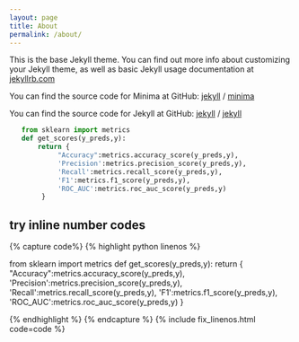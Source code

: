 ```yaml
---
layout: page
title: About
permalink: /about/
---
```


This is the base Jekyll theme. You can find out more info about customizing your Jekyll theme, as well as basic Jekyll usage documentation at [jekyllrb.com](https://jekyllrb.com/)

You can find the source code for Minima at GitHub:
[jekyll][jekyll-organization] /
[minima](https://github.com/jekyll/minima)

You can find the source code for Jekyll at GitHub:
[jekyll][jekyll-organization] /
[jekyll](https://github.com/jekyll/jekyll)


[jekyll-organization]: https://github.com/jekyll

``` python
   from sklearn import metrics
   def get_scores(y_preds,y):
       return {
            "Accuracy":metrics.accuracy_score(y_preds,y),
            'Precision':metrics.precision_score(y_preds,y),
            'Recall':metrics.recall_score(y_preds,y),
            'F1':metrics.f1_score(y_preds,y),
            'ROC_AUC':metrics.roc_auc_score(y_preds,y)
        }
```

<!-- {% highlight python linenos %}
from sklearn import metrics
   def get_scores(y_preds,y):
       return {
            "Accuracy":metrics.accuracy_score(y_preds,y),
            'Precision':metrics.precision_score(y_preds,y),
            'Recall':metrics.recall_score(y_preds,y),
            'F1':metrics.f1_score(y_preds,y),
            'ROC_AUC':metrics.roc_auc_score(y_preds,y)
        }
{% endhighlight %} -->


## try inline number codes

{% capture code%}
{% highlight python linenos %}

from sklearn import metrics
   def get_scores(y_preds,y):
       return {
            "Accuracy":metrics.accuracy_score(y_preds,y),
            'Precision':metrics.precision_score(y_preds,y),
            'Recall':metrics.recall_score(y_preds,y),
            'F1':metrics.f1_score(y_preds,y),
            'ROC_AUC':metrics.roc_auc_score(y_preds,y)
        }

{% endhighlight %}
{% endcapture %}
{% include fix_linenos.html code=code %}
